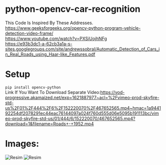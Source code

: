 # python-opencv-car-recognition
This Code Is Inspired By These Addresses.<br>
https://www.geeksforgeeks.org/opencv-python-program-vehicle-detection-video-frame/<br>
https://www.youtube.com/watch?v=PXSiUojhNFg<br>
https://e93b3dc1-a-62cb3a1a-s-sites.googlegroups.com/site/andrewssobral/Automatic_Detection_of_Cars_in_Real_Roads_using_Haar-like_Features.pdf<br>
# Setup
```pip install opencv-python```<br>
Link If You Want To Download Separate Video:https://vod-progressive.akamaized.net/exp=1621887977~acl=%2Fvimeo-prod-skyfire-std-us%2F01%2F444%2F6%2F152220070%2F467652565.mp4~hmac=1a944192254df2078291ec44eac76144097a024f760d555d06e5095b191113bc/vimeo-prod-skyfire-std-us/01/444/6/152220070/467652565.mp4?download=1&filename=Roads+-+1952.mp4<br>
# Images:
![Resim](img/1.png)
![Resim](img/2.PNG)
